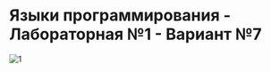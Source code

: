 # Языки программирования - Лабораторная №1 - Вариант №7
![1](https://user-images.githubusercontent.com/90867530/159916018-8008c3df-4b3b-49c7-93a1-4da898ca180e.jpg)
